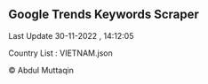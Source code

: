 

## Google Trends Keywords Scraper 
 
Last Update 30-11-2022 , 14:12:05

Country List :
VIETNAM.json



© Abdul Muttaqin 
